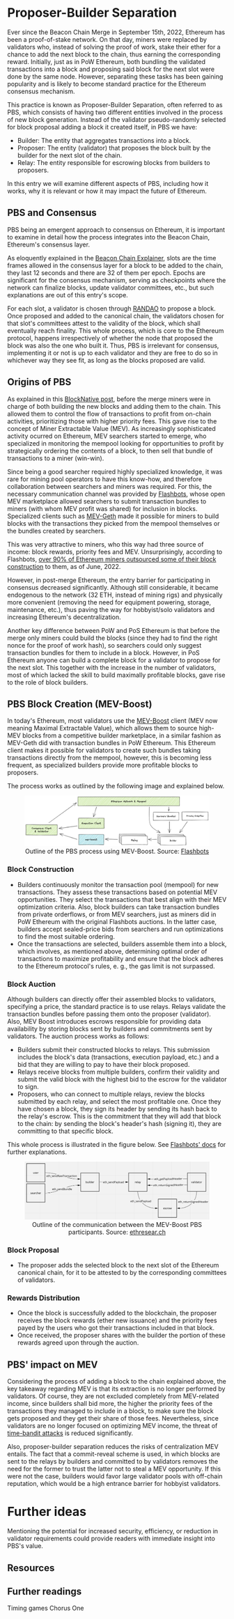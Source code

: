# Proposer-Builder Separation 

Ever since the Beacon Chain Merge in September 15th, 2022, Ethereum has been a proof-of-stake network. On that day, miners were replaced by validators who, instead of solving the proof of work, stake their ether for a chance to add the next block to the chain, thus earning the corresponding reward. Initially, just as in PoW Ethereum, both bundling the validated transactions into a block and proposing said block for the next slot were done by the same node. However, separating these tasks has been gaining popularity and is likely to become standard practice for the Ethereum consensus mechanism.

This practice is known as Proposer-Builder Separation, often referred to as PBS, which consists of having two different entities involved in the process of new block generation. Instead of the validator pseudo-randomly selected for block proposal adding a block it created itself, in PBS we have:
- Builder: The entity that aggregates transactions into a block.
- Proposer: The entity (validator) that proposes the block built by the builder for the next slot of the chain.
- Relay: The entity responsible for escrowing blocks from builders to proposers.

In this entry we will examine different aspects of PBS, including how it works, why it is relevant or how it may impact the future of Ethereum.

## PBS and Consensus

PBS being an emergent approach to consensus on Ethereum, it is important to examine in detail how the process integrates into the Beacon Chain, Ethereum's consensus layer. 

As eloquently explained in the [Beacon Chain Explainer](https://ethos.dev/beacon-chain), slots are the time frames allowed in the consensus layer for a block to be added to the chain, they last 12 seconds and there are 32 of them per epoch. Epochs are significant for the consensus mechanism, serving as checkpoints where the network can finalize blocks, update validator committees, etc., but such explanations are out of this entry's scope. 

For each slot, a validator is chosen through [RANDAO](https://inevitableeth.com/home/ethereum/network/consensus/randao) to propose a block. Once proposed and added to the canonical chain, the validators chosen for that slot's committees attest to the validity of the block, which shall eventually reach finality. This whole process, which is core to the Ethereum protocol, happens irrespectively of whether the node that proposed the block was also the one who built it. Thus, PBS is irrelevant for consensus, implementing it or not is up to each validator and they are free to do so in whichever way they see fit, as long as the blocks proposed are valid.

## Origins of PBS

As explained in this [BlockNative post](https://www.blocknative.com/blog/ethereum-block-building), before the merge miners were in charge of both building the new blocks and adding them to the chain. This allowed them to control the flow of transactions to profit from on-chain activities, prioritizing those with higher priority fees. This gave rise to the concept of Miner Extractable Value (MEV). As increasingly sophisticated activity ocurred on Ethereum, MEV searchers started to emerge, who specialized in monitoring the mempool looking for opportunities to profit by strategically ordering the contents of a block, to then sell that bundle of transactions to a miner (win-win). 

Since being a good searcher required highly specialized knowledge, it was rare for mining pool operators to have this know-how, and therefore collaboration between searchers and miners was required. For this, the necessary communication channel was provided by [Flashbots](https://docs.flashbots.net/), whose open MEV marketplace allowed searchers to submit transaction bundles to miners (with whom MEV profit was shared) for inclusion in blocks. Specialized clients such as [MEV-Geth](https://github.com/flashbots/mev-geth) made it possible for miners to build blocks with the transactions they picked from the mempool themselves or the bundles created by searchers.

This was very attractive to miners, who this way had three source of income: block rewards, priority fees and MEV. Unsurprisingly, according to Flashbots, [over 90% of Ethereum miners outsourced some of their block construction](https://writings.flashbots.net/why-run-mevboost/) to them, as of June, 2022.

However, in post-merge Ethereum, the entry barrier for participating in consensus decreased significantly. Although still considerable, it became endogenous to the network (32 ETH, instead of mining rigs) and physically more convenient (removing the need for equipment powering, storage, maintenance, etc.), thus paving the way for hobbyist/solo validators and increasing Ethereum's decentralization. 

Another key difference between PoW and PoS Ethereum is that before the merge only miners could build the blocks (since they had to find the right nonce for the proof of work hash), so searchers could only suggest transaction bundles for them to include in a block. However, in PoS Ethereum anyone can build a complete block for a validator to propose for the next slot. This together with the increase in the number of validators, most of which lacked the skill to build maximally profitable blocks, gave rise to the role of block builders.

## PBS Block Creation (MEV-Boost)

In today's Ethereum, most validators use the [MEV-Boost](https://github.com/flashbots/mev-boost) client (MEV now meaning Maximal Extractable Value), which allows them to source high-MEV blocks from a competitive builder marketplace, in a similar fashion as MEV-Geth did with transaction bundles in PoW Ethereum. This Ethereum client makes it possible for validators to create such bundles taking transactions directly from the mempool, however, this is becoming less frequent, as specialized builders provide more profitable blocks to proposers.

The process works as outlined by the following image and explained below.

<figure style="text-align: center;">
  <img src="../../images/PBS-outline.png" alt="PBS outline">
  <figcaption style="text-align: center;">Outline of the PBS process using MEV-Boost. Source: <a href="https://github.com/flashbots/mev-boost">Flashbots</a></figcaption>
</figure>

### Block Construction

- Builders continuously monitor the transaction pool (mempool) for new transactions. They assess these transactions based on potential MEV opportunities. They select the transactions that best align with their MEV optimization criteria. Also, block builders can take transaction bundles from private orderflows, or from MEV searchers, just as miners did in PoW Ethereum with the original Flashbots auctions. In the latter case, builders accept sealed-price bids from searchers and run optimizations to find the most suitable ordering.
- Once the transactions are selected, builders assemble them into a block, which involves, as mentioned above, determining optimal order of transactions to maximize profitability and ensure that the block adheres to the Ethereum protocol's rules, e. g., the gas limit is not surpassed.

### Block Auction

Although builders can directly offer their assembled blocks to validators, specifying a price, the standard practice is to use relays. Relays validate the transaction bundles before passing them onto the proposer (validator). Also, MEV Boost introduces escrows responsible for providing data availability by storing blocks sent by builders and commitments sent by validators. The auction process works as follows:
- Builders submit their constructed blocks to relays. This submission includes the block's data (transactions, execution payload, etc.) and a bid that they are willing to pay to have their block proposed.
- Relays receive blocks from multiple builders, confirm their validity and submit the valid block with the highest bid to the escrow for the validator to sign.
- Proposers, who can connect to multiple relays, review the blocks submitted by each relay, and select the most profitable one. Once they have chosen a block, they sign its header by sending its hash back to the relay's escrow. This is the commitment that they will add that block to the chain: by sending the block's header's hash (signing it), they are committing to that specific block. 

This whole process is illustrated in the figure below. See [Flashbots' docs](https://docs.flashbots.net/) for further explanations.

<figure style="text-align: center;">
  <img src="../../images/mev-boost-architecture.png" alt="MEV-Boost architecture">
  <figcaption style="text-align: center;">Outline of the communication between the MEV-Boost PBS participants. Source: <a href="https://ethresear.ch/t/mev-boost-merge-ready-flashbots-architecture/11177">ethresear.ch</a></figcaption>
</figure>

### Block Proposal

- The proposer adds the selected block to the next slot of the Ethereum canonical chain, for it to be attested to by the corresponding committees of validators.

### Rewards Distribution

- Once the block is successfully added to the blockchain, the proposer receives the block rewards (ether new issuance) and the priority fees payed by the users who got their transactions included in that block. 
- Once received, the proposer shares with the builder the portion of these rewards agreed upon through the auction.

## PBS' impact on MEV

Considering the process of adding a block to the chain explained above, the key takeaway regarding MEV is that its extraction is no longer performed by validators. Of course, they are not excluded completely from MEV-related income, since builders shall bid more, the higher the priority fees of the transactions they managed to include in a block, to make sure the block gets proposed and they get their share of those fees. Nevertheless, since validators are no longer focused on optimizing MEV income, the threat of [time-bandit attacks](https://www.mev.wiki/attack-examples/time-bandit-attack) is reduced significantly.

Also, proposer-builder separation reduces the risks of centralization MEV entails. The fact that a commit-reveal scheme is used, in which blocks are sent to the relays by builders and committed to by validators removes the need for the former to trust the latter not to steal a MEV opportunity. If this were not the case, builders would favor large validator pools with off-chain reputation, which would be a high entrance barrier for hobbyist validators.


# Further ideas

Mentioning the potential for increased security, efficiency, or reduction in validator requirements could provide readers with immediate insight into PBS's value.


## Resources


## Further readings

Timing games Chorus One